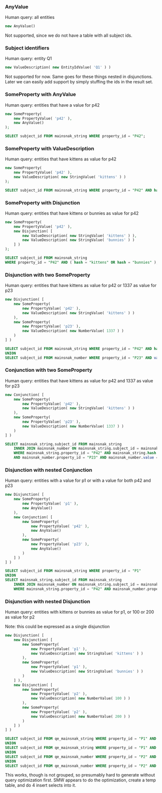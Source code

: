 ### AnyValue

Human query: all entities

```php
new AnyValue()
```

Not supported, since we do not have a table with all subject ids.

### Subject identifiers

Human query: entity Q1

```php
new ValueDescription( new EntityIdValue( 'Q1' ) )
```

Not supported for now. Same goes for these things nested in disjunctions. Later we can easily
add support by simply stuffing the ids in the result set.

### SomeProperty with AnyValue

Human query: entities that have a value for p42

```php
new SomeProperty(
	new PropertyValue( 'p42' ),
	new AnyValue()
);
```

```sql
SELECT subject_id FROM mainsnak_string WHERE property_id = "P42";
```

### SomeProperty with ValueDescription

Human query: entities that have kittens as value for p42

```php
new SomeProperty(
	new PropertyValue( 'p42' ),
	new ValueDescription( new StringValue( 'kittens' ) )
);
```

```sql
SELECT subject_id FROM mainsnak_string WHERE property_id = "P42" AND hash = "kittens";
```

### SomeProperty with Disjunction

Human query: entities that have kittens or bunnies as value for p42

```php
new SomeProperty(
	new PropertyValue( 'p42' ),
	new Disjunction( [
		new ValueDescription( new StringValue( 'kittens' ) ),
		new ValueDescription( new StringValue( 'bunnies' ) )
	] )
);
```

```sql
SELECT subject_id FROM mainsnak_string
WHERE property_id = "P42" AND ( hash = "kittens" OR hash = "bunnies" );
```

### Disjunction with two SomeProperty

Human query: entities that have kittens as value for p42 or 1337 as value for p23

```php
new Disjunction( [
	new SomeProperty(
		new PropertyValue( 'p42' ),
		new ValueDescription( new StringValue( 'kittens' ) )
	),
	new SomeProperty(
		new PropertyValue( 'p23' ),
		new ValueDescription( new NumberValue( 1337 ) )
	)
] )
```

```sql
SELECT subject_id FROM mainsnak_string WHERE property_id = "P42" AND hash = "kittens"
UNION
SELECT subject_id FROM mainsnak_number WHERE property_id = "P23" AND value = 1337;
```

### Conjunction with two SomeProperty

Human query: entities that have kittens as value for p42 and 1337 as value for p23

```php
new Conjunction( [
	new SomeProperty(
		new PropertyValue( 'p42' ),
		new ValueDescription( new StringValue( 'kittens' ) )
	),
	new SomeProperty(
		new PropertyValue( 'p23' ),
		new ValueDescription( new NumberValue( 1337 ) )
	)
] )
```

```sql
SELECT mainsnak_string.subject_id FROM mainsnak_string
	INNER JOIN mainsnak_number ON mainsnak_string.subject_id = mainsnak_number.subject_id
	WHERE mainsnak_string.property_id = "P42" AND mainsnak_string.hash = "kittens"
	AND mainsnak_number.property_id = "P23" AND mainsnak_number.value = 1337;
```

### Disjunction with nested Conjunction

Human query: entities with a value for p1 or with a value for both p42 and p23

```php
new Disjunction( [
	new SomeProperty(
		new PropertyValue( 'p1' ),
		new AnyValue()
	),
	new Conjunction( [
		new SomeProperty(
			new PropertyValue( 'p42' ),
			new AnyValue()
		),
		new SomeProperty(
			new PropertyValue( 'p23' ),
			new AnyValue()
		)
	] )
] )
```

```sql
SELECT subject_id FROM mainsnak_string WHERE property_id = "P1"
UNION
SELECT mainsnak_string.subject_id FROM mainsnak_string
	INNER JOIN mainsnak_number ON mainsnak_string.subject_id = mainsnak_number.subject_id
	WHERE mainsnak_string.property_id = "P42" AND mainsnak_number.property_id = "P23";
```

### Disjunction with nested Disjunction

Human query: entities with kittens or bunnies as value for p1, or 100 or 200 as value for p2

Note: this could be expressed as a single disjunction

```php
new Disjunction( [
	new Disjunction( [
		new SomeProperty(
			new PropertyValue( 'p1' ),
			new ValueDescription( new StringValue( 'kittens' ) )
		),
		new SomeProperty(
			new PropertyValue( 'p1' ),
			new ValueDescription( new StringValue( 'bunnies' ) )
		)
	] ),
	new Disjunction( [
		new SomeProperty(
			new PropertyValue( 'p2' ),
			new ValueDescription( new NumberValue( 100 ) )
		),
		new SomeProperty(
			new PropertyValue( 'p2' ),
			new ValueDescription( new NumberValue( 200 ) )
		)
	] )
] )
```

```sql
SELECT subject_id FROM qe_mainsnak_string WHERE property_id = "P1" AND hash = "kittens"
UNION
SELECT subject_id FROM qe_mainsnak_string WHERE property_id = "P1" AND hash = "bunnies"
UNION
SELECT subject_id FROM qe_mainsnak_number WHERE property_id = "P2" AND value = 100
UNION
SELECT subject_id FROM qe_mainsnak_number WHERE property_id = "P2" AND value = 200
```

This works, though is not grouped, so presumably hard to generate without query optimization first.
SMW appears to do the optimization, create a temp table, and do 4 insert selects into it.